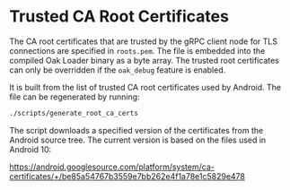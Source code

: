 # Trusted CA Root Certificates

The CA root certificates that are trusted by the gRPC client node for TLS
connections are specified in `roots.pem`. The file is embedded into the compiled
Oak Loader binary as a byte array. The trusted root certificates can only be
overridden if the `oak_debug` feature is enabled.

It is built from the list of trusted CA root certificates used by Android. The
file can be regenerated by running:

```bash
./scripts/generate_root_ca_certs
```

The script downloads a specified version of the certificates from the Android
source tree. The current version is based on the files used in Android 10:

https://android.googlesource.com/platform/system/ca-certificates/+/be85a54767b3559e7bb262e4f1a78e1c5829e478
